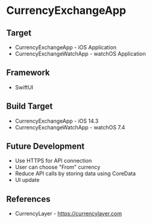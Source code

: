 # CurrencyExchangeApp
## Target
- CurrencyExchangeApp - iOS Application
- CurrencyExchangeWatchApp - watchOS Application

## Framework
- SwiftUI

## Build Target
- CurrencyExchangeApp - iOS 14.3
- CurrencyExchangeWatchApp - watchOS 7.4

## Future Development
- Use HTTPS for API connection
- User can choose "From" currency 
- Reduce API calls by storing data using CoreData
- UI update

## References
- CurrencyLayer - https://currencylayer.com
